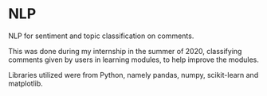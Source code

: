 # NLP
NLP for sentiment and topic classification on comments.

This was done during my internship in the summer of 2020, classifying comments given by users in learning modules, to help improve the modules.

Libraries utilized were from Python, namely pandas, numpy, scikit-learn and matplotlib.
